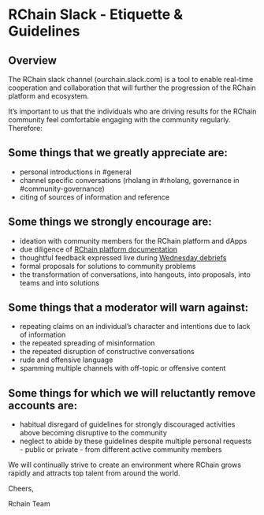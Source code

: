 # RChain Slack - Etiquette & Guidelines


## Overview  

The RChain slack channel (ourchain.slack.com) is a tool to enable real-time cooperation and collaboration that will further the progression of the RChain platform and ecosystem. 

It’s important to us that the individuals who are driving results for the RChain community feel comfortable engaging with the community regularly. Therefore:

## **Some things that we greatly appreciate are:**
 
- personal introductions in #general 
- channel specific conversations (rholang in #rholang, governance in #community-governance) 
- citing of sources of information and reference 
  
## **Some things we strongly encourage are:**

- ideation with community members for the RChain platform and dApps 
- due diligence of [RChain platform documentation](https://github.com/rchain/reference) 
- thoughtful feedback expressed live during [Wednesday debriefs](https://www.youtube.com/channel/UCSS3jCffMiz574_q64Ukj_w) 
- formal proposals for solutions to community problems  
- the transformation of conversations, into hangouts, into proposals, into teams and into solutions  
  
## **Some things that a moderator will warn against:**

- repeating claims on an individual’s character and intentions due to lack of information 
- the repeated spreading of misinformation  
- the repeated disruption of constructive conversations 
- rude and offensive language 
- spamming multiple channels with off-topic or offensive content 
  
## **Some things for which we will reluctantly remove accounts are:**

- habitual disregard of guidelines for strongly discouraged activities above becoming disruptive to the community 
- neglect to abide by these guidelines despite multiple personal requests - public or private - from different active community members 
  
We will continually strive to create an environment where RChain grows rapidly and attracts top talent from around the world.


Cheers,

Rchain Team
